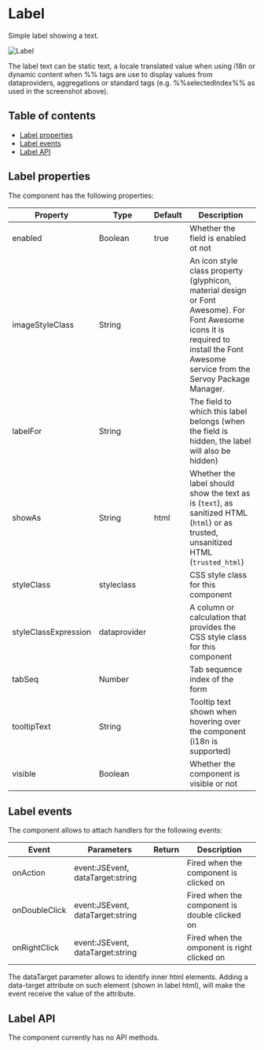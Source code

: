 # Label

Simple label showing a text.

![Label](https://github.com/Servoy/bootstrapcomponents/wiki/images/label.png)

The label text can be static text, a locale translated value when using i18n or dynamic content when %% tags are use to display values from dataproviders, aggregations or standard tags (e.g. %%selectedIndex%% as used in the screenshot above).

## Table of contents

* [Label properties](label.md#label-properties)
* [Label events](label.md#label-events)
* [Label API](label.md#label-api)

## Label properties

The component has the following properties:

| Property             | Type         | Default | Description                                                                                                                                                                           |
| -------------------- | ------------ | ------- | ------------------------------------------------------------------------------------------------------------------------------------------------------------------------------------- |
| enabled              | Boolean      | true    | Whether the field is enabled ot not                                                                                                                                                   |
| imageStyleClass      | String       |         | An icon style class property (glyphicon, material design or Font Awesome). For Font Awesome icons it is required to install the Font Awesome service from the Servoy Package Manager. |
| labelFor             | String       |         | The field to which this label belongs (when the field is hidden, the label will also be hidden)                                                                                       |
| showAs               | String       | html    | Whether the label should show the text as is (`text`), as sanitized HTML (`html`) or as trusted, unsanitized HTML (`trusted_html`)                                                    |
| styleClass           | styleclass   |         | CSS style class for this component                                                                                                                                                    |
| styleClassExpression | dataprovider |         | A column or calculation that provides the CSS style class for this component                                                                                                          |
| tabSeq               | Number       |         | Tab sequence index of the form                                                                                                                                                        |
| tooltipText          | String       |         | Tooltip text shown when hovering over the component (i18n is supported)                                                                                                               |
| visible              | Boolean      |         | Whether the component is visible or not                                                                                                                                               |

## Label events

The component allows to attach handlers for the following events:

| Event         | Parameters                       | Return | Description                                   |
| ------------- | -------------------------------- | ------ | --------------------------------------------- |
| onAction      | event:JSEvent, dataTarget:string |        | Fired when the component is clicked on        |
| onDoubleClick | event:JSEvent, dataTarget:string |        | Fired when the component is double clicked on |
| onRightClick  | event:JSEvent, dataTarget:string |        | Fired when the omponent is right clicked on   |

The dataTarget parameter allows to identify inner html elements. Adding a data-target attribute on such element (shown in label html), will make the event receive the value of the attribute.

## Label API

The component currently has no API methods.
